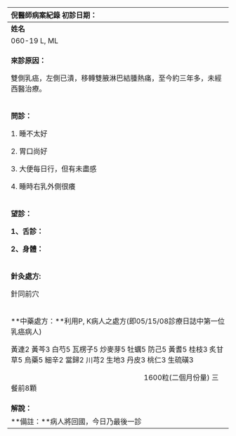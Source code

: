 ﻿|**倪醫師病案紀錄**        初診日期：|
| :- |
|**姓名**|**性別**|**年齡及體型**|**來診日期**|
|060-19 L, ML|女|50歲，瘦小|20080521|
|<p>**來診原因：**</p><p>雙側乳癌，左側已潰，移轉雙腋淋巴結腫熱痛，至今約三年多，未經西醫治療。</p>|
|<p>**問診：**</p><p>1. 睡不太好</p><p>2. 胃口尚好</p><p>3. 大便每日行，但有未盡感</p><p>4. 睡時右乳外側很癢</p>|
|<p>**望診：**</p><p>**1、舌診：**</p><p>**2、身體：**</p>|
|<p>**針灸處方:** </p><p>針同前穴</p>|
|<p>**中藥處方：**利用P, K病人之處方(即05/15/08診療日誌中第一位乳癌病人)</p><p>黃連2  黃芩3  白芍5  瓦楞子5  炒麥芽5  牡蠣5  防己5  黃耆5  桂枝3  炙甘草5  烏藥5  細辛2  當歸2  川芎2  生地3  丹皮3  桃仁3  生硫磺3</p><p>`                                     `1600粒(二個月份量)  三餐前8顆</p>|
|**解說：**|
|**備註：**病人將回國，今日乃最後一診|

